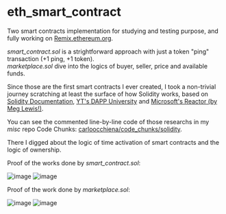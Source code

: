 # eth_smart_contract

Two smart contracts implementation for studying and testing purpose, and fully working on <a href="https://remix.ethereum.org/">Remix.ethereum.org</a>.

_smart_contract.sol_ is a strightforward approach with just a token "ping" transaction (+1 ping, +1 token).<br>
_marketplace.sol_ dive into the logics of buyer, seller, price and available funds.

Since those are the first smart contracts I ever created, I took a non-trivial journey scratching at least the surface of how Solidity works, based on <a href="https://docs.soliditylang.org/en/v0.8.9/contracts.html">Solidity Documentation</a>, <a href="https://www.youtube.com/channel/UCY0xL8V6NzzFcwzHCgB8orQ">YT's DAPP University</a> and  <a href="https://www.youtube.com/channel/UCkm6luGCS3hD25jcEhvRMIA">Microsoft's Reactor (by Meg Lewis!)</a>.

You can see the commented line-by-line code of those researchs in my _misc_ repo Code Chunks: <a href="https://github.com/carloocchiena/code_chunks/tree/master/solidity" target="_blank">carloocchiena/code_chunks/solidity</a>.<br> 

There I digged about the logic of time activation of smart contracts and the logic of ownership.

Proof of the works done by _smart_contract.sol_:  

![image](https://user-images.githubusercontent.com/57464184/136544773-cd1c2e06-1dbf-4f23-85c8-7d7894e45da5.png) ![image](https://user-images.githubusercontent.com/57464184/136547399-c3f5e573-9940-4b3e-a51c-4bf2c1d0bf2f.png)

Proof of the work done by _marketplace.sol_:

![image](https://user-images.githubusercontent.com/57464184/136583658-b74a11e1-a3be-443b-b96e-f795da6b67ae.png) ![image](https://user-images.githubusercontent.com/57464184/136554927-cc5b3d4b-1e0a-4c90-b7a8-e69caffe2c31.png)



